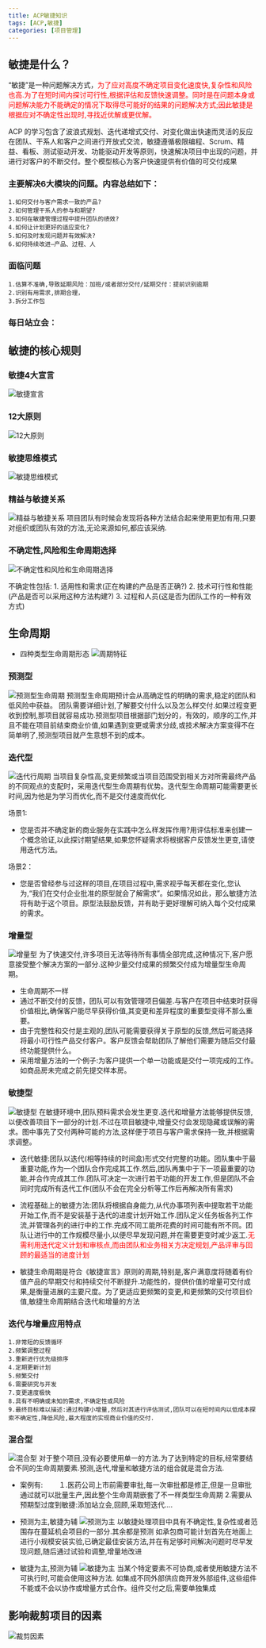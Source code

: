 ```yaml
---
title: ACP敏捷知识
tags: [ACP,敏捷]
categories: [项目管理]
---
```

## 敏捷是什么？
“敏捷”是一种问题解决方式，<font color="red">为了应对高度不确定项目变化速度快,复杂性和风险也高.为了在短时间内探讨可行性,根据评估和反馈快速调整。同时是在问题本身或问题解决能力不能确定的情况下取得尽可能好的结果的问题解决方式;因此敏捷是根据应对不确定性出现时,寻找近优解或更优解。</font>

ACP 的学习包含了波浪式规划、迭代递增式交付、对变化做出快速而灵活的反应 在团队、干系人和客户之间进行开放式交流，敏捷遵循极限编程、Scrum、精益、看板、测试驱动开发、功能驱动开发等原则，快速解决项目中出现的问题，并进行对客户的不断交付。整个模型核心为客户快速提供有价值的可交付成果

### 主要解决6大模块的问题。内容总结如下：
    1.如何交付与客户需求一致的产品?
    2.如何管理干系人的参与和期望?
    3.如何在敏捷管理过程中提升团队的绩效?
    4.如何让计划更好的适应变化?
    5.如何及时发现问题并有效解决?
    6.如何持续改进—产品、过程、人

### 面临问题
    1.估算不准确,导致延期风险：加班/或者部分交付/延期交付：提前识别逾期
    2.识别有用需求,排期合理，
    3.拆分工作包

### 每日站立会：

## 敏捷的核心规则
### 敏捷4大宣言
![敏捷宣言](/acp/敏捷宣言.png "敏捷宣言")

### 12大原则
![12大原则](/acp/12大原则.png "12大原则")

### 敏捷思维模式
![敏捷思维模式](/acp/敏捷思维模式.png "敏捷思维模式")

### 精益与敏捷关系
![精益与敏捷关系](/acp/精益与敏捷关系.png "精益与敏捷关系")
项目团队有时候会发现将各种方法结合起来使用更加有用,只要对组织或团队有效的方法,无论来源如何,都应该采纳.

### 不确定性,风险和生命周期选择
![不确定性和风险和生命周期选择](/acp/不确定性和风险和生命周期选择.png "不确定性和风险和生命周期选择")

不确定性包括:
    1. 适用性和需求(正在构建的产品是否正确?)
    2. 技术可行性和性能(产品是否可以采用这种方法构建?)
    3. 过程和人员(这是否为团队工作的一种有效方式)

## 生命周期
* 四种类型生命周期形态
![周期特征](/acp/周期特征.png "周期特征")

### 预测型
![预测型生命周期](/acp/预测型生命周期.png "预测型生命周期")
预测型生命周期预计会从高确定性的明确的需求,稳定的团队和低风险中获益。
团队需要详细计划,了解要交付什么以及怎么样交付.如果过程变更收到控制,那项目就容易成功.预测型项目根据部门划分的，有效的，顺序的工作,并且不能在项目前结束商业价值,如果遇到变更或需求分歧,或技术解决方案变得不在简单明了,预测型项目就产生意想不到的成本。

### 迭代型
![迭代行周期](/acp/迭代行周期.png "迭代行周期")
当项目复杂性高,变更频繁或当项目范围受到相关方对所需最终产品的不同观点的支配时，采用迭代型生命周期有优势。迭代型生命周期可能需要更长时间,因为他是为学习而优化,而不是交付速度而优化.

场景1:
* 您是否并不确定新的商业服务在实践中怎么样发挥作用?用评估标准来创建一个概念验证,以此探讨期望结果,如果您怀疑需求将根据客户反馈发生更变,请使用迭代方法。

场景2：
* 您是否曾经参与过这样的项目,在项目过程中,需求视乎每天都在变化,您认为,“我们在交付企业批准的原型就会了解需求”。如果情况如此，那么敏捷方法将有助于这个项目。原型法鼓励反馈，并有助于更好理解可纳入每个交付成果的需求。

### 增量型
![增量型](/acp/增量型.png "增量型")
为了快速交付,许多项目无法等待所有事情全部完成,这种情况下,客户愿意接受整个解决方案的一部分.这种少量交付成果的频繁交付成为增量型生命周期。
* 生命周期不一样
* 通过不断交付的反馈，团队可以有效管理项目偏差.与客户在项目中结束时获得价值相比,确保客户能尽早获得价值,其变更和差异程度的重要型变得不那么重要。
* 由于完整性和交付是主观的,团队可能需要获得关于原型的反馈,然后可能选择将最小可行性产品交付客户。客户反馈会帮助团队了解他们需要为随后交付最终功能提供什么。
* 采用增量方法的一个例子:为客户提供一个单一功能或是交付一项完成的工作。如商品房未完成之前先提交样本房。

### 敏捷型
![敏捷型](/acp/敏捷型.png "敏捷型")
在敏捷环境中,团队预料需求会发生更变.迭代和增量方法能够提供反馈,以便改善项目下一部分的计划.不过在项目敏捷中,增量交付会发现隐藏或误解的需求。图中事先了交付两种可能的方法,这样便于项目与客户需求保持一致,并根据需求调整。

* 迭代敏捷:团队以迭代(相等持续的时间盒)形式交付完整的功能。团队集中于最重要功能,作为一个团队合作完成其工作.然后,团队再集中于下一项最重要的功能,并合作完成其工作.团队可决定一次进行若干功能的开发工作,但是团队不会同时完成所有迭代工作(团队不会在完全分析等工作后再解决所有需求)

* 流程基础上的敏捷方法:团队将根据自身能力,从代办事项列表中提取若干功能开始工作,而不是安装基于迭代的进度计划开始工作.团队定义任务板各列工作流,并管理各列的进行中的工作.完成不同工能所花费的时间可能有所不同。团队让进行中的工作规模尽量小,以便尽早发现问题,并在需要更变时减少返工.<font color="red">无需利用迭代定义计划和审核点,而由团队和业务相关方决定规划,产品评审与回顾的最适当的进度计划</font>

* 敏捷生命周期是符合《敏捷宣言》原则的周期,特别是,客户满意度将随着有价值产品的早期交付和持续交付不断提升.功能性的，提供价值的增量可交付成果,是衡量进展的主要尺度。为了更适应更频繁的变更,和更频繁的交付项目价值,敏捷生命周期结合迭代和增量的方法

### 迭代与增量应用特点
    1.非常短的反馈循环
    2.频繁调整过程
    3.重新进行优先级排序
    4.定期更新计划
    5.频繁交付
    6.需要研究与开发
    7.变更速度极快
    8.具有不明确或未知的需求,不确定性或风险
    9.最终目标难以描述:通过构建小增量,然后对其进行评估测试,团队可以在短时间内以低成本探索不确定性,降低风险,最大程度的实现商业价值的交付.

### 混合型
![混合型](/acp/混合型.png "混合型")
对于整个项目,没有必要使用单一的方法.为了达到特定的目标,经常要结合不同的生命周期要素.预测,迭代,增量和敏捷方法的组合就是混合方法.
* 案例有:
　　１.医药公司上市前需要审批,每一次审批都是修正,但是一旦审批通过就可以批量生产,因此整个生命周期嵌套了不一样类型生命周期
    2.需要从预期型过度到敏捷:添加站立会,回顾,采取短迭代....

* 预测为主,敏捷为辅
![预测为主](/acp/预测为主.png "预测为主")
以敏捷处理项目中具有不确定性,复杂性或者范围存在蔓延机会项目的一部分.其余都是预测
如承包商可能计划首先在地面上进行小规模安装实验,已确定最佳安装方法,并在有足够时间解决问题时尽早发现问题,随后通过试验和调整,增量地改进

* 敏捷为主,预测为辅
![敏捷为主](/acp/敏捷为主.png "敏捷为主")
当某个特定要素不可协商,或者使用敏捷方法不可执行时,可能会使用这种方法.
如集成不同外部供应商开发外部组件,这些组件不能或不会以协作或增量方式合作。组件交付之后,需要单独集成

## 影响裁剪项目的因素
![裁剪因素](/acp/裁剪因素.png "裁剪因素")










